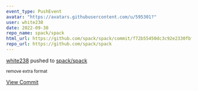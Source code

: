 ```yaml
---
event_type: PushEvent
avatar: "https://avatars.githubusercontent.com/u/595301?"
user: white238
date: 2022-09-30
repo_name: spack/spack
html_url: https://github.com/spack/spack/commit/f72b55450dc3c92e2330fbff67c42b2fc0252452
repo_url: https://github.com/spack/spack
---
```


<a href='https://github.com/white238' target='_blank'>white238</a> pushed to <a href='https://github.com/spack/spack' target='_blank'>spack/spack</a>

<small>remove extra format</small>

<a href='https://github.com/spack/spack/commit/f72b55450dc3c92e2330fbff67c42b2fc0252452' target='_blank'>View Commit</a>